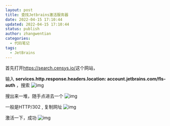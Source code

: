 ```yaml
---
layout: post
title: 查找Jetbrains激活服务器
date: 2022-04-15 17:10:44
updated: 2022-04-15 17:10:44
status: publish
author: zhangwentian
categories: 
  - 代码笔记
tags: 
  - JetBrains
---
```



首先打开<https://search.censys.io/>这个网站，

输入 ****services.http.response.headers.location: account.jetbrains.com/fls-auth**** ，搜索  ![img](https://pic.dogimg.com/2022/04/11/6253da8847ab6.png)

搜出来一堆，随手点进去一个  ![img](https://pic.dogimg.com/2022/04/11/6253da8b1d9c7.png)

一般是HTTP/302 , 复制网址  ![img](https://pic.dogimg.com/2022/04/11/6253da8cdeb68.png)

激活一下，成功  ![img](https://pic.dogimg.com/2022/04/11/6253da8ab2233.png)